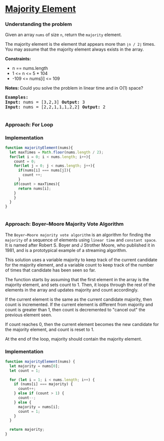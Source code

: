 # [ Majority Element](https://leetcode.com/problems/majority-element/)

### Understanding the problem
Given an array `nums` of size `n`, return the `majority` element.

The majority element is the element that appears more than `⌊n / 2⌋` times. You may assume that the majority element always exists in the array.

<b>Constraints:</b>
- n == nums.length
- 1 <= n <= 5 * 104
- -109 <= nums[i] <= 109

<b>Notes: </b>Could you solve the problem in linear time and in O(1) space?

<pre>
<b>Examples:</b>
<b>Input:</b> nums = [3,2,3] <b>Output:</b> 3 
<b>Input:</b> nums = [2,2,1,1,1,2,2] <b>Output:</b> 2 
</pre>

#
### Approach: For Loop

### Implementation
```js
function majorityElement(nums){
  let maxTimes = Math.floor(nums.length / 2);
  for(let i = 0; i < nums.length; i++){
    count = 0;
    for(let j = 0; j < nums.length; j++){
      if(nums[i] === nums[j]){
        count ++;
      }
    if(count > maxTimes){
      return nums[i];
    }
    }
  }
}
```
#
### Approach: Boyer–Moore Majority Vote Algorithm

The `Boyer–Moore majority vote algorithm` is an algorithm for finding the `majority` of a sequence of elements using `linear time` and `constant space`. It is named after Robert S. Boyer and J Strother Moore, who published it in 1981, and is a prototypical example of a streaming algorithm.

This solution uses a variable majority to keep track of the current candidate for the majority element, and a variable count to keep track of the number of times that candidate has been seen so far.

The function starts by assuming that the first element in the array is the majority element, and sets count to 1. Then, it loops through the rest of the elements in the array and updates majority and count accordingly.

If the current element is the same as the current candidate majority, then count is incremented. If the current element is different from majority and count is greater than 1, then count is decremented to "cancel out" the previous element seen.

If count reaches 0, then the current element becomes the new candidate for the majority element, and count is reset to 1.

At the end of the loop, majority should contain the majority element.

### Implementation
```js
function majorityElement(nums) {
  let majority = nums[0];
  let count = 1;
  
  for (let i = 1; i < nums.length; i++) {
    if (nums[i] === majority) {
      count++;
    } else if (count > 1) {
      count--;
    } else {
      majority = nums[i];
      count = 1;
    }
  }
  
  return majority;
}
```
